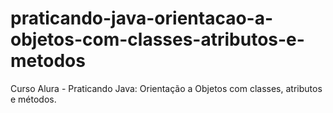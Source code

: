 # praticando-java-orientacao-a-objetos-com-classes-atributos-e-metodos
Curso Alura - Praticando Java: Orientação a Objetos com classes, atributos e métodos.
